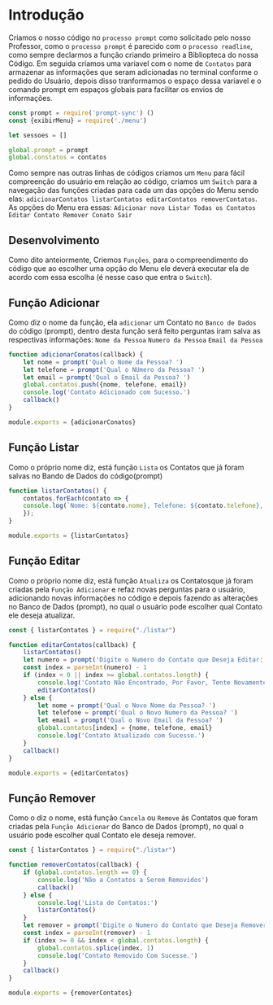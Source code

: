 # Introdução
Criamos o nosso código no `processo prompt` como solicitado pelo nosso Professor, como o `processo prompt` é parecido com o `processo readline`, como sempre declarmos a função criando primeiro a Bibliopteca do nossa Código. Em seguida criamos uma variavel com o nome de `Contatos` para armazenar as informações que seram adicionadas no terminal conforme o pedido do Usuário, depois disso tranformamos o espaço dessa variavel e o comando prompt em espaços globais para facilitar os envios de informações.
```javascript
const prompt = require('prompt-sync') ()
const {exibirMenu} = require('./menu')

let sessoes = []

global.prompt = prompt
global.constatos = contatos
```
Como sempre nas outras linhas de códigos criamos um `Menu` para fácil compreenção do usuário em relação ao código, criamos um `Switch` para a navegação das funções criadas para cada um das opções do Menu sendo elas: `adicionarContatos listarContatos editarContatos removerContatos`. As opções do Menu era essas: `Adicionar novo Listar Todas os Contatos Editar Contato Remover Conato Sair`

## Desenvolvimento
Como dito anteiormente, Criemos `Funções`, para o compreendimento do código que ao escolher uma opção do Menu ele deverá executar ela de acordo com essa escolha (é nesse caso que entra o `Switch`).

## Função Adicionar
Como diz o nome da função, ela `adicionar` um Contato no `Banco de Dados` do código (prompt), dentro desta função será feito perguntas iram salva as respectivas informações: 
`Nome da Pessoa`
`Numero da Pessoa`
`Email da Pessoa`
```javascript
function adicionarConatos(callback) {
    let nome = prompt('Qual o Nome da Pessoa? ')
    let telefone = prompt('Qual o NUmero da Pessoa? ')
    let email = prompt('Qual o Email da Pessoa? ')
    global.contatos.push({nome, telefone, email})
    console.log('Contato Adicionado com Sucesso.')
    callback()
}

module.exports = {adicionarConatos}
```
## Função Listar
Como o próprio nome diz, está função `Lista` os Contatos que já foram salvas no Bando de Dados do código(prompt)
```javascript
function listarContatos() {
    contatos.forEach(contato => {
    console.log(`Nome: ${contato.nome}, Telefone: ${contato.telefone}, Email: ${contato.email}`);
    });
}

module.exports = {listarContatos}
```
## Função Editar
Como o próprio nome diz, está função `Atualiza` os Contatosque já foram criadas pela `Função Adicionar` e refaz novas perguntas para o usuário, adicionando novas informações no código e depois fazendo as alterações no Banco de Dados (prompt), no qual o usuário pode escolher qual Contato ele deseja atualizar.
```javascript
const { listarContatos } = require("./listar")

function editarContatos(callback) {
    listarContatos()
    let numero = prompt('Digite o Numero do Contato que Deseja Editar: ')
    const index = parseInt(numero) - 1
    if (index < 0 || index >= global.contatos.length) {
        console.log('Contato Não Encontrado, Por Favor, Tente Novamente')
        editarContatos()
    } else {
        let nome = prompt('Qual o Novo Nome da Pessoa? ')
        let telefone = prompt('Qual o Novo Numero da Pessoa? ')
        let email = prompt('Qual o Novo Email da Pessoa? ')
        global.contatos[index] = {nome, telefone, email}
        console.log('Contato Atualizado com Sucesso.')
    }
    callback()
}

module.exports = {editarContatos}
```
## Função Remover
Como o diz o nome, está função `Cancela` ou `Remove` ás Contatos que foram criadas pela `Função Adicionar` do Banco de Dados (prompt), no qual o usuário pode escolher qual Contato ele deseja remover.
```javascript
const { listarContatos } = require("./listar")

function removerContatos(callback) {
    if (global.contatos.length == 0) {
        console.log('Não a Contatos a Serem Removidos')
        callback()
    } else {
        console.log('Lista de Contatos:')
        listarContatos()
    }
    let remover = prompt('Digite o Numero do Contato que Deseja Remover: ')
    const index = parseInt(remover) - 1
    if (index >= 0 && index < global.contatos.length) {
        global.contatos.splice(index, 1)
        console.log('Contato Removido Com Sucesse.')
    }
    callback()
}

module.exports = {removerContatos}
```